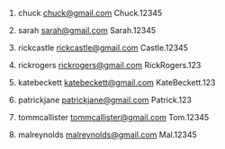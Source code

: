 1.
	chuck
	chuck@gmail.com
	Chuck.12345

2.
	sarah
	sarah@gmail.com
	Sarah.12345

3.
	rickcastle
	rickcastle@gmail.com
	Castle.12345

4.
	rickrogers
	rickrogers@gmail.com
	RickRogers.123

5.
	katebeckett
	katebeckett@gmail.com
	KateBeckett.123

6. patrickjane patrickjane@gmail.com Patrick.123

7. tommcallister tommcallister@gmail.com Tom.12345

8. malreynolds malreynolds@gmail.com Mal.12345